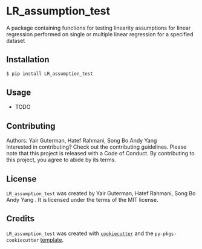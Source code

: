 # LR_assumption_test

A package containing functions for testing linearity assumptions for linear regression performed on single or multiple linear regression for a specified dataset

## Installation

```bash
$ pip install LR_assumption_test
```

## Usage

- TODO

## Contributing

Authors: Yair Guterman, Hatef Rahmani, Song Bo Andy Yang  
Interested in contributing? Check out the contributing guidelines. Please note that this project is released with a Code of Conduct. By contributing to this project, you agree to abide by its terms.

## License

`LR_assumption_test` was created by Yair Guterman, Hatef Rahmani, Song Bo Andy Yang . It is licensed under the terms of the MIT license.

## Credits

`LR_assumption_test` was created with [`cookiecutter`](https://cookiecutter.readthedocs.io/en/latest/) and the `py-pkgs-cookiecutter` [template](https://github.com/py-pkgs/py-pkgs-cookiecutter).

